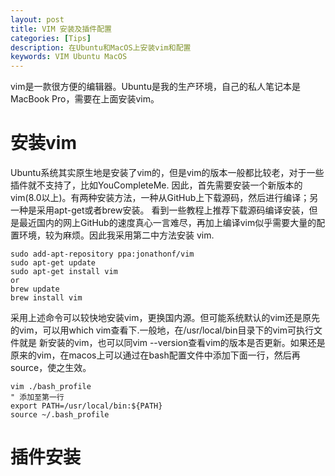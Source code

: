 ```yaml
---
layout: post
title: VIM 安装及插件配置 
categories: [Tips]
description: 在Ubuntu和MacOS上安装vim和配置
keywords: VIM Ubuntu MacOS
---
```


vim是一款很方便的编辑器。Ubuntu是我的生产环境，自己的私人笔记本是MacBook Pro，需要在上面安装vim。

# 安装vim

Ubuntu系统其实原生地是安装了vim的，但是vim的版本一般都比较老，对于一些插件就不支持了，比如YouCompleteMe.
因此，首先需要安装一个新版本的vim(8.0以上)。有两种安装方法，一种从GitHub上下载源码，然后进行编译；另一种是采用apt-get或者brew安装。
看到一些教程上推荐下载源码编译安装，但是最近国内的网上GitHub的速度真心一言难尽，再加上编译vim似乎需要大量的配置环境，较为麻烦。因此我采用第二中方法安装
vim.

```shell
sudo add-apt-repository ppa:jonathonf/vim
sudo apt-get update
sudo apt-get install vim
or 
brew update
brew install vim
```

采用上述命令可以较快地安装vim，更换国内源。但可能系统默认的vim还是原先的vim，可以用which vim查看下.一般地，在/usr/local/bin目录下的vim可执行文件就是
新安装的vim，也可以同vim --version查看vim的版本是否更新。如果还是原来的vim，在macos上可以通过在bash配置文件中添加下面一行，然后再source，使之生效。

```shell
vim ./bash_profile
" 添加至第一行
export PATH=/usr/local/bin:${PATH}
source ~/.bash_profile
```

# 插件安装


